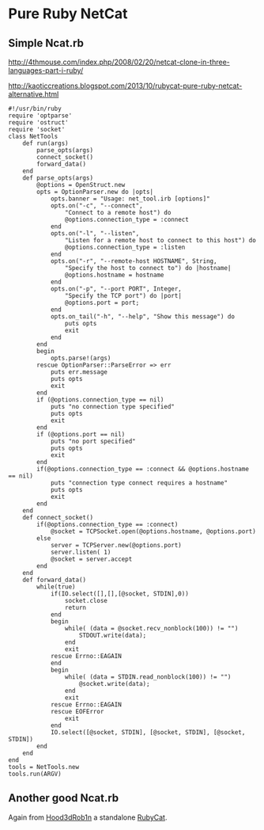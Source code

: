 # Pure Ruby NetCat


## Simple Ncat.rb
http://4thmouse.com/index.php/2008/02/20/netcat-clone-in-three-languages-part-i-ruby/

http://kaoticcreations.blogspot.com/2013/10/rubycat-pure-ruby-netcat-alternative.html


```
#!/usr/bin/ruby
require 'optparse'
require 'ostruct'
require 'socket'
class NetTools
	def run(args)
		parse_opts(args)
		connect_socket()
		forward_data()
	end
	def parse_opts(args)
		@options = OpenStruct.new
		opts = OptionParser.new do |opts|
			opts.banner = "Usage: net_tool.irb [options]"
			opts.on("-c", "--connect", 
				"Connect to a remote host") do
				@options.connection_type = :connect
			end
			opts.on("-l", "--listen",
				"Listen for a remote host to connect to this host") do
				@options.connection_type = :listen
			end
			opts.on("-r", "--remote-host HOSTNAME", String,
				"Specify the host to connect to") do |hostname|
				@options.hostname = hostname
			end
			opts.on("-p", "--port PORT", Integer, 
				"Specify the TCP port") do |port|
				@options.port = port;
			end
			opts.on_tail("-h", "--help", "Show this message") do
				puts opts
				exit
			end
		end
		begin
			opts.parse!(args)
		rescue OptionParser::ParseError => err
			puts err.message
			puts opts
			exit
		end
		if (@options.connection_type == nil)
			puts "no connection type specified"
			puts opts
			exit
		end
		if (@options.port == nil)
			puts "no port specified"
			puts opts
			exit
		end
		if(@options.connection_type == :connect && @options.hostname == nil)
			puts "connection type connect requires a hostname"
			puts opts
			exit
		end
	end
	def connect_socket()
		if(@options.connection_type == :connect)
			@socket = TCPSocket.open(@options.hostname, @options.port)
		else
			server = TCPServer.new(@options.port)
			server.listen( 1)
			@socket = server.accept
		end
	end
	def forward_data()
		while(true)
			if(IO.select([],[],[@socket, STDIN],0))
				socket.close
				return
			end
			begin
				while( (data = @socket.recv_nonblock(100)) != "")
					STDOUT.write(data);
				end
				exit
			rescue Errno::EAGAIN
			end
			begin
				while( (data = STDIN.read_nonblock(100)) != "")
					@socket.write(data);
				end
				exit
			rescue Errno::EAGAIN
			rescue EOFError
				exit
			end
			IO.select([@socket, STDIN], [@socket, STDIN], [@socket, STDIN])
		end
	end
end
tools = NetTools.new
tools.run(ARGV)
```






## Another good Ncat.rb 
Again from [Hood3dRob1n](https://github.com/Hood3dRob1n/) a standalone [RubyCat](https://github.com/Hood3dRob1n/RubyCat).



